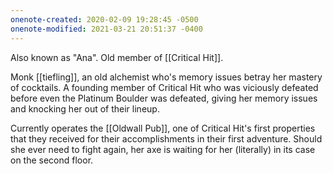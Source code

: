 ```yaml
---
onenote-created: 2020-02-09 19:28:45 -0500
onenote-modified: 2021-03-21 20:51:37 -0400
---
```


Also known as "Ana". Old member of [[Critical Hit]].

Monk [[tiefling]], an old alchemist who's memory issues betray her mastery of cocktails. A founding member of Critical Hit who was viciously defeated before even the Platinum Boulder was defeated, giving her memory issues and knocking her out of their lineup.

Currently operates the [[Oldwall Pub]], one of Critical Hit's first properties that they received for their accomplishments in their first adventure. Should she ever need to fight again, her axe is waiting for her (literally) in its case on the second floor.
